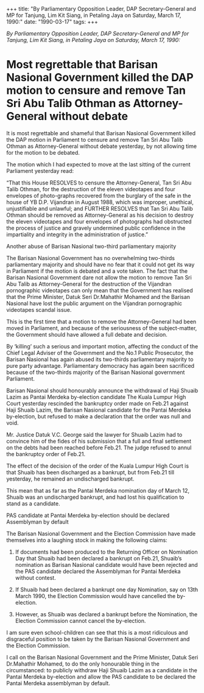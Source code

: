 +++ 
title: "By Parliamentary Opposition Leader, DAP Secretary-General and MP for Tanjung, Lim Kit Siang, in Petaling Jaya on Saturday, March 17, 1990:"
date: "1990-03-17"
tags:
+++

_By Parliamentary Opposition Leader, DAP Secretary-General and MP for Tanjung, Lim Kit Siang, in Petaling Jaya on Saturday, March 17, 1990:_

# Most regrettable that Barisan Nasional Government killed the DAP motion to censure and remove Tan Sri Abu Talib Othman as Attorney-General without debate

It is most regrettable and shameful that Barisan Nasional Government killed the DAP motion in Parliament to censure and remove Tan Sri Abu Talib Othman as Attorney-General without debate yesterday, by not allowing time for the motion to be debated.</u>

The motion which I had expected to move at the last sitting of the current Parliament yesterday read:

“That this House RESOLVES to censure the Attorney-General, Tan Sri Abu Talib Othman, for the destruction of the eleven videotapes and four envelopes of photo-graphs recovered from the burglary of the safe in the house of YB D.P. Vijandran in August 1988, which was improper, unethical, unjustifiable and unlawful; and 
FURTHER RESOLVES that Tan Sri Abu Talib Othman should be removed as Attorney-General as his decision to destroy the eleven videotapes and four envelopes of photographs had obstructed the process of justice and gravely undermined public confidence in the impartiality and integrity in the administration of justice.”

Another abuse of Barisan Nasional two-third parliamentary majority

The Barisan Nasional Government has no overwhelming two-thirds parliamentary majority and should have no fear that it could not get its way in Parliament if the motion is debated and a vote taken. The fact that the Barisan Nasional Government dare not allow the motion to remove Tan Sri Abu Talib as Attorney-General for the destruction of the Vijandran pornographic videotapes can only mean that the Government has realised that the Prime Minister, Datuk Seri Dr.Mahathir Mohamed and the Barisan Nasional have lost the public argument on the Vijandran pornographic videotapes scandal issue.

This is the first time that a motion to remove the Attorney-General had been moved in Parliament, and because of the seriousness of the subject-matter, the Government should have allowed a full debate and decision.

By ‘killing’ such a serious and important motion, affecting the conduct of the Chief Legal Adviser of the Government and the No.1 Public Prosecutor, the Barisan Nasional has again abused its two-thirds parliamentary majority to pure party advantage. Parliamentary democracy has again been sacrificed because of the two-thirds majority of the Barisan Nasional government Parliament.

Barisan Nasional should honourably announce the withdrawal of Haji Shuaib Lazim as Pantai Merdeka by-election candidate
The Kuala Lumpur High Court yesterday rescinded the bankruptcy order made on Feb.21 against Haji Shuaib Lazim, the Barisan Nasional candidate for the Pantai Merdeka by-election, but refused to make a declaration that the order was null and void.

Mr. Justice Datuk V.C. George said the lawyer for Shuaib Lazim had to convince him of the fides of his submission that a full and final settlement on the debts had been reached before Feb.21. The judge refused to annul the bankruptcy order of Feb.21.

The effect of the decision of the order of the Kuala Lumpur High Court is that Shuaib has been discharged as a bankrupt, but from Feb.21 till yesterday, he remained an undischarged bankrupt.

This mean that as far as the Pantai Merdeka nomination day of March 12, Shuaib was an undischarged bankrupt, and had lost his qualification to stand as a candidate.

PAS candidate at Pantai Merdeka by-election should be declared Assemblyman by default

The Barisan Nasional Government and the Election Commission have made themselves into a laughing stock in making the following claims:

1.	If documents had been produced to the Returning Officer on Nomination Day that Shuaib had been declared a bankrupt on Feb.21, Shuaib’s nomination as Barisan Nasional candidate would have been rejected and the PAS candidate declared the Assemblyman for Pantai Merdeka without contest.

2.	If Shuaib had been declared a bankrupt one day Nomination, say on 13th March 1990, the Election Commission would have cancelled the by-election.

3.	However, as Shuaib was declared a bankrupt before the Nomination, the Election Commission cannot cancel the by-election.

I am sure even school-children can see that this is a most ridiculous and disgraceful position to be taken by the Barisan Nasional Government and the Election Commission.

I call on the Barisan Nasional Government and the Prime Minister, Datuk Seri Dr.Mahathir Mohamed, to do the only honourable thing in the circumstanced: to publicly withdraw Haji Shuaib Lazim as a candidate in the Pantai Merdeka by-election and allow the PAS candidate to be declared the Pantai Merdeka assemblyman by default.
 
